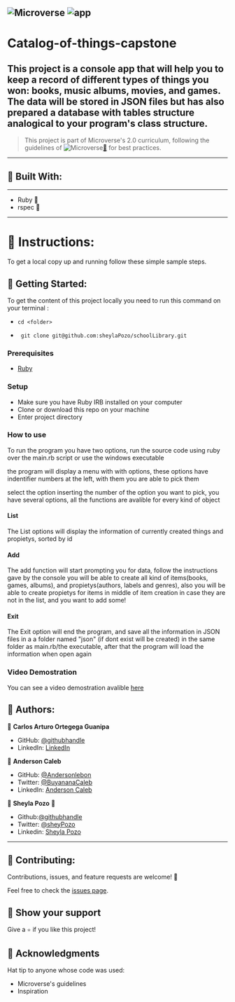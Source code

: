 ![Microverse](https://img.shields.io/badge/Microverse2.0-blueviolet) ![app](https://img.shields.io/badge/Myapp-blue)
---

# Catalog-of-things-capstone
This project is a console app that will help you to keep a record of different types of things you won: books, music albums, movies, and games. The data will be stored in JSON files but has also prepared a database with tables structure analogical to your program's class structure.
---
> This project is part of Microverse's 2.0 curriculum, following the guidelines of ![Microverse](https://img.shields.io/badge/Microverse2.0-blueviolet)[🔗](https://www.microverse.org/) for best practices.
---

## 🤍 Built With:

---

- Ruby  🤍
- rspec 🤍

---

# 🤍 Instructions:

To get a local copy up and running follow these simple sample steps.

## 🤍 Getting Started:

To get the content of this project locally you need to run this command on your terminal :

 - ` cd <folder> `

- ` git clone git@github.com:sheylaPozo/schoolLibrary.git`

### Prerequisites

- [Ruby](https://www.ruby-lang.org/en/)

### Setup

- Make sure you have Ruby IRB installed on your computer
- Clone or download this repo on your machine
- Enter project directory
### How to use

To run the program you have two options, run the source code using ruby over the main.rb script or use the windows executable

the program will display a menu with with options, these options have indentifier numbers at the left, with them you are able to pick them

select the option inserting the number of the option you want to pick, you have several options, all the functions are avalible for every kind of object

#### List

The List options will display the information of currently created things and propietys, sorted by id

#### Add

The add function will start prompting you for data, follow the instructions gave by the console you will be able to create all kind of items(books, games, albums), and propietys(authors, labels and genres), also you will be able to create propietys for items in middle of item creation in case they are not in the list, and you want to add some!

#### Exit

The Exit option will end the program, and save all the information in JSON files in a a folder named "json" (if dont exist will be created) in the same folder as main.rb/the executable, after that the program will load the information when open again

### Video Demostration

You can see a video demostration avalible [here](https://drive.google.com/file/d/1HpaRXMByKtLTHzjnKp6-Hih0dOspKS6s/view?usp=sharing)

## 🤍 Authors:

👤 **Carlos Arturo Ortegega Guanipa**

- GitHub: [@githubhandle](https://github.com/eroiyo)
- LinkedIn: [LinkedIn](https://www.linkedin.com/in/carlos-arturo-ortega-guanipa/)

👤 **Anderson Caleb**

- GitHub: [@Andersonlebon](https://github.com/andersonlebon)
- Twitter: [@BuyananaCaleb](https://twitter.com/BuyananaCaleb)
- LinkedIn: [Anderson Caleb](https://www.linkedin.com/in/anderson-caleb-915343209/)

👤 **Sheyla Pozo** 🤍


- Github:[@githubhandle](https://github.com/sheylaPozo)
- Twitter: [@sheyPozo](https://twitter.com/sheyPozo)
- Linkedin: [Sheyla Pozo](https://www.linkedin.com/in/sheypozo/)

---

## 🤝 Contributing:

Contributions, issues, and feature requests are welcome! 🤍


Feel free to check the [issues page](https://github.com/Catalog-of-things-capstone/issues).


## 🤍 Show your support

Give a `⭐️` if you like this project!

## 🤍 Acknowledgments

Hat tip to anyone whose code was used:
- Microverse's guidelines
- Inspiration
